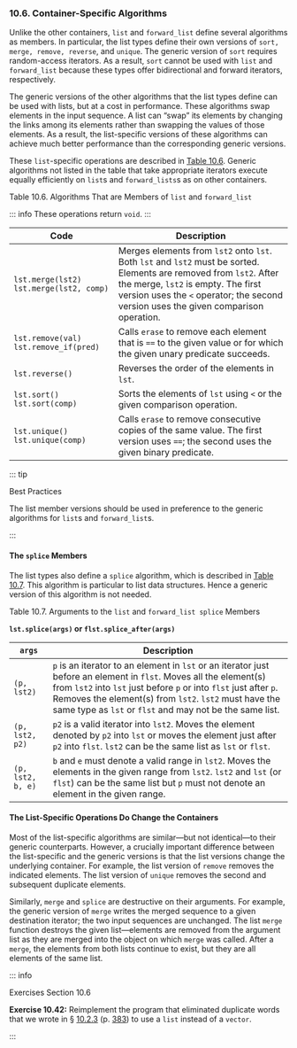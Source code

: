 <h3 id="filepos2700621">10.6. Container-Specific Algorithms</h3>
<p>Unlike the other containers, <code>list</code> and <code>forward_list</code> define several algorithms as members. In particular, the list types define their own versions of <code>sort, merge, remove, reverse</code>, and <code>unique</code>. The generic version of <code>sort</code> requires random-access iterators. As a result, <code>sort</code> cannot be used with <code>list</code> and <code>forward_list</code> because these types offer bidirectional and forward iterators, respectively.</p>
<p>The generic versions of the other algorithms that the list types define can be used with lists, but at a cost in performance. These algorithms swap elements in the input sequence. A list can “swap” its elements by changing the links among its elements rather than swapping the values of those elements. As a result, the list-specific versions of these algorithms can achieve much better performance than the corresponding generic versions.</p>
<p>These <code>list</code>-specific operations are described in <a href="103-10.6._containerspecific_algorithms.html#filepos2702733">Table 10.6</a>. Generic algorithms not listed in the table that take appropriate iterators execute equally efficiently on <code>list</code>s and <code>forward_lists</code>s as on other containers.</p>
<p><a id="filepos2702733"></a>Table 10.6. Algorithms That are Members of <code>list</code> and <code>forward_list</code></p>

::: info
These operations return `void`.
:::

| Code                                      | Description                                                                                                                                                                                                                                        |
|-------------------------------------------|----------------------------------------------------------------------------------------------------------------------------------------------------------------------------------------------------------------------------------------------------|
| `lst.merge(lst2)` `lst.merge(lst2, comp)` | Merges elements from `lst2` onto `lst`. Both `lst` and `lst2` must be sorted. Elements are removed from `lst2`. After the merge, `lst2` is empty. The first version uses the `<` operator; the second version uses the given comparison operation. |
| `lst.remove(val)` `lst.remove_if(pred)`   | Calls `erase` to remove each element that is `==` to the given value or for which the given unary predicate succeeds.                                                                                                                              |
| `lst.reverse()`                           | Reverses the order of the elements in `lst`.                                                                                                                                                                                                       |
| `lst.sort()` `lst.sort(comp)`             | Sorts the elements of `lst` using `<` or the given comparison operation.                                                                                                                                                                           |
| `lst.unique()` `lst.unique(comp)`         | Calls `erase` to remove consecutive copies of the same value. The first version uses `==`; the second uses the given binary predicate.                                                                                                             |

::: tip
<p>Best Practices</p>
<p>The list member versions should be used in preference to the generic algorithms for <code>list</code>s and <code>forward_list</code>s.</p>
:::

<h4><a id="filepos2703787"></a>The <code>splice</code> Members</h4>
<Badge type="danger" text="Advanced" />
<p>The list types also define a <code>splice</code> algorithm, which is described in <a href="103-10.6._containerspecific_algorithms.html#filepos2704423">Table 10.7</a>. This algorithm is particular to list data structures. Hence a generic version of this algorithm is not needed.</p>
<p><a id="filepos2704423"></a>Table 10.7. Arguments to the <code>list</code> and <code>forward_list splice</code> Members</p>

**`lst.splice(args)` or `flst.splice_after(args)`**

| `args`            | Description                                                                                                                                                                                                                                                                                                   |
|-------------------|---------------------------------------------------------------------------------------------------------------------------------------------------------------------------------------------------------------------------------------------------------------------------------------------------------------|
| `(p, lst2)`       | `p` is an iterator to an element in `lst` or an iterator just before an element in `flst`. Moves all the element(s) from `lst2` into `lst` just before `p` or into `flst` just after `p`. Removes the element(s) from `lst2`. `lst2` must have the same type as `lst` or `flst` and may not be the same list. |
| `(p, lst2, p2)`   | `p2` is a valid iterator into `lst2`. Moves the element denoted by `p2` into `lst` or moves the element just after `p2` into `flst`. `lst2` can be the same list as `lst` or `flst`.                                                                                                                          |
| `(p, lst2, b, e)` | `b` and `e` must denote a valid range in `lst2`. Moves the elements in the given range from `lst2`. `lst2` and `lst` (or `flst`) can be the same list but `p` must not denote an element in the given range.                                                                                                  |

<h4>The List-Specific Operations Do Change the Containers</h4>
<p>Most of the list-specific algorithms are similar—but not identical—to their generic counterparts. However, a crucially important difference between the list-specific and the generic versions is that the list versions change the underlying container. For example, the list version of <code>remove</code> removes the indicated elements. The list version of <code>unique</code> removes the second and subsequent duplicate elements.</p>
<p>Similarly, <code>merge</code> and <code>splice</code> are destructive on their arguments. For example, the generic version of <code>merge</code> writes the merged sequence to a given destination iterator; the two input sequences are unchanged. The list <code>merge</code> function destroys the given list—elements are removed from the argument list as they are merged into the object on which <code>merge</code> was called. After a <code>merge</code>, the elements from both lists continue to exist, but they are all elements of the same list.</p>

::: info
<p>Exercises Section 10.6</p>
<p><strong>Exercise 10.42:</strong> Reimplement the program that eliminated duplicate words that we wrote in § <a href="099-10.2._a_first_look_at_the_algorithms.html#filepos2506543">10.2.3</a> (p. <a href="099-10.2._a_first_look_at_the_algorithms.html#filepos2506543">383</a>) to use a <code>list</code> instead of a <code>vector</code>.</p>
:::
